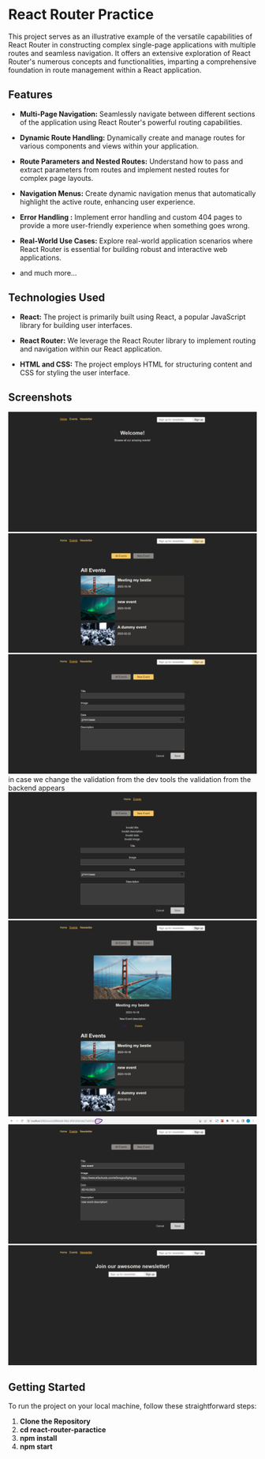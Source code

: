 # React Router Practice

This project serves as an illustrative example of the versatile capabilities of React Router in constructing complex single-page applications with multiple routes and seamless
navigation. It offers an extensive exploration of React Router's numerous concepts and functionalities, imparting a comprehensive foundation in route management within a React 
application.

## Features

- **Multi-Page Navigation:** Seamlessly navigate between different sections of the application using React Router's powerful routing capabilities.

- **Dynamic Route Handling:** Dynamically create and manage routes for various components and views within your application.

- **Route Parameters and Nested Routes:** Understand how to pass and extract parameters from routes and implement nested routes for complex page layouts.

- **Navigation Menus:** Create dynamic navigation menus that automatically highlight the active route, enhancing user experience.

- **Error Handling :** Implement error handling and custom 404 pages to provide a more user-friendly experience when something goes wrong.

- **Real-World Use Cases:** Explore real-world application scenarios where React Router is essential for building robust and interactive web applications.

- and much more...

## Technologies Used

- **React:** The project is primarily built using React, a popular JavaScript library for building user interfaces.

- **React Router:** We leverage the React Router library to implement routing and navigation within our React application.

- **HTML and CSS:** The project employs HTML for structuring content and CSS for styling the user interface.


## Screenshots

![Description of the screenshot](./img/onex.png)
![Description of the screenshot](./img/seven.png)
![Description of the screenshot](./img/eight.png)
in case we change the validation from the dev tools the validation from the backend appears
![Description of the screenshot](./img/two.png)
![Description of the screenshot](./img/three.png)
![Description of the screenshot](./img/four.png)
![Description of the screenshot](./img/five.png)



## Getting Started

To run the project on your local machine, follow these straightforward steps:

1. **Clone the Repository**
1. **cd react-router-paractice**
1. **npm install**
1. **npm start**


